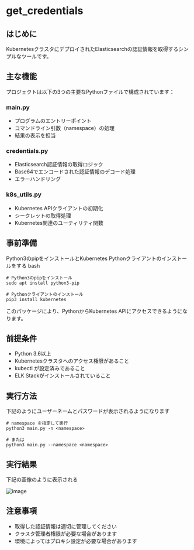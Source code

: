 # get_credentials

## はじめに
KubernetesクラスタにデプロイされたElasticsearchの認証情報を取得するシンプルなツールです。

## 主な機能
プロジェクトは以下の3つの主要なPythonファイルで構成されています：
### main.py
- プログラムのエントリーポイント
- コマンドライン引数（namespace）の処理
- 結果の表示を担当
### credentials.py
- Elasticsearch認証情報の取得ロジック
- Base64でエンコードされた認証情報のデコード処理
- エラーハンドリング
### k8s_utils.py
- Kubernetes APIクライアントの初期化
- シークレットの取得処理
- Kubernetes関連のユーティリティ関数


## 事前準備
Python3のpipをインストールとKubernetes Pythonクライアントのインストールをする
bash
```
# Python3のpipをインストール
sudo apt install python3-pip

# Pythonクライアントのインストール
pip3 install kubernetes
```
このパッケージにより、PythonからKubernetes APIにアクセスできるようになります。

## 前提条件
- Python 3.6以上
- Kubernetesクラスタへのアクセス権限があること
- kubectl が設定済みであること
- ELK Stackがインストールされていること

## 実行方法
下記のようにユーザーネームとパスワードが表示されるようになります
```
# namespace を指定して実行
python3 main.py -n <namespace>

# または
python3 main.py --namespace <namespace>
```

## 実行結果
下記の画像のように表示される

![image](https://github.com/user-attachments/assets/768adbb3-bf09-494e-afd7-e51189651d32)




## 注意事項
- 取得した認証情報は適切に管理してください
- クラスタ管理者権限が必要な場合があります
- 環境によってはプロキシ設定が必要な場合があります

